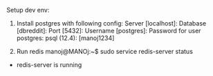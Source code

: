 Setup dev env:
1. Install postgres with following config:
  Server [localhost]:
  Database [dbreddit]:
  Port [5432]:
  Username [postgres]:
  Password for user postgres:
  psql (12.4): [manoj1234]


2. Run redis
manoj@MANOj:~$ sudo service redis-server status
 * redis-server is running